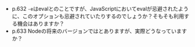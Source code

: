 - p.632 `-e`はevalとのことですが、JavaScriptにおいてevalが忌避されたように、このオプションも忌避されていたりするのでしょうか？そもそも利用する機会はありますか？
- p.633 Nodeの将来のバージョンではとありますが、実際どうなっていますか？
